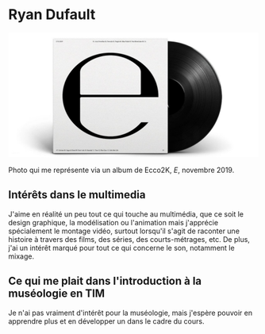 # Ryan Dufault

![photo](E.jpg)

Photo qui me représente via un album de Ecco2K, *E*, novembre 2019.


## **Intérêts dans le multimedia**
J'aime en réalité un peu tout ce qui touche au multimédia, que ce soit le design graphique, la modélisation ou l'animation mais j'apprécie spécialement le montage vidéo, surtout lorsqu'il s'agit de raconter
une histoire à travers des films, des séries, des courts-métrages, etc. De plus, j'ai un intérêt marqué pour tout ce qui concerne le son, notamment le mixage. 


## Ce qui me plait dans l'introduction à la muséologie en TIM
Je n'ai pas vraiment d'intérêt pour la muséologie, mais j'espère pouvoir en apprendre plus et en développer un dans le cadre du cours.

